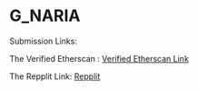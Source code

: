 # G_NARIA





























Submission Links:

The Verified Etherscan :
[Verified Etherscan Link](https://goerli.etherscan.io/tx/0xc237c21d7155b36de7f2abb994346958958d06a2ee6b2ff3c9edb72bb9b8207c)

The Repplit Link:
[Repplit](https://replit.com/@Lawrencmagnat/Lawrence-GNGN-token)
